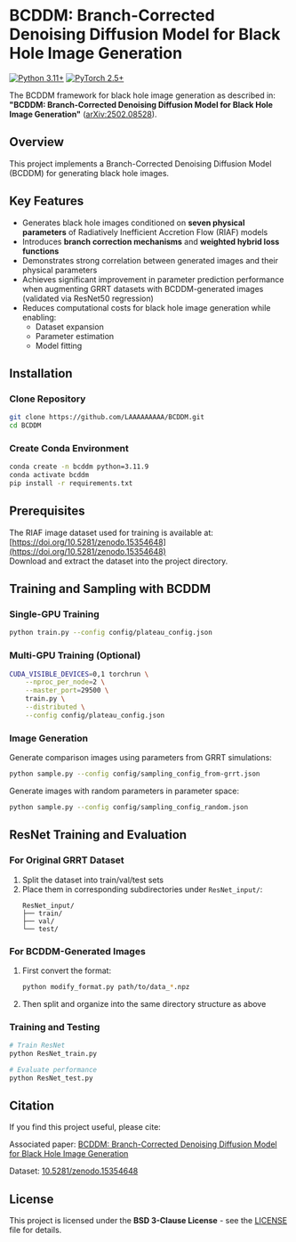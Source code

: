 # BCDDM: Branch-Corrected Denoising Diffusion Model for Black Hole Image Generation

[![Python 3.11+](https://img.shields.io/badge/python-3.9+-blue.svg)](https://www.python.org/downloads/)
[![PyTorch 2.5+](https://img.shields.io/badge/PyTorch-2.5+-EE4C2C.svg)](https://pytorch.org/)

The BCDDM framework for black hole image generation as described in:  
**"BCDDM: Branch-Corrected Denoising Diffusion Model for Black Hole Image Generation"** ([arXiv:2502.08528](https://arxiv.org/abs/2502.08528)).

## Overview
This project implements a Branch-Corrected Denoising Diffusion Model (BCDDM) for generating black hole images. 

## Key Features
- Generates black hole images conditioned on **seven physical parameters** of Radiatively Inefficient Accretion Flow (RIAF) models
- Introduces **branch correction mechanisms** and **weighted hybrid loss functions**
- Demonstrates strong correlation between generated images and their physical parameters
- Achieves significant improvement in parameter prediction performance when augmenting GRRT datasets with BCDDM-generated images (validated via ResNet50 regression)
- Reduces computational costs for black hole image generation while enabling:
  - Dataset expansion
  - Parameter estimation
  - Model fitting


## Installation

### Clone Repository
```bash
git clone https://github.com/LAAAAAAAAA/BCDDM.git
cd BCDDM
```

### Create Conda Environment
```bash
conda create -n bcddm python=3.11.9
conda activate bcddm
pip install -r requirements.txt
```

## Prerequisites
The RIAF image dataset used for training is available at:  
[https://doi.org/10.5281/zenodo.15354648](https://doi.org/10.5281/zenodo.15354648)  
Download and extract the dataset into the project directory.

## Training and Sampling with BCDDM

### Single-GPU Training
```bash
python train.py --config config/plateau_config.json
```

### Multi-GPU Training (Optional)
```bash
CUDA_VISIBLE_DEVICES=0,1 torchrun \
    --nproc_per_node=2 \
    --master_port=29500 \
    train.py \
    --distributed \
    --config config/plateau_config.json
```

### Image Generation
Generate comparison images using parameters from GRRT simulations:
```bash
python sample.py --config config/sampling_config_from-grrt.json
```

Generate images with random parameters in parameter space:
```bash
python sample.py --config config/sampling_config_random.json
```

## ResNet Training and Evaluation

### For Original GRRT Dataset
1. Split the dataset into train/val/test sets
2. Place them in corresponding subdirectories under `ResNet_input/`:
   ```
   ResNet_input/
   ├── train/
   ├── val/
   └── test/
   ```

### For BCDDM-Generated Images
1. First convert the format:
   ```bash
   python modify_format.py path/to/data_*.npz
   ```
2. Then split and organize into the same directory structure as above

### Training and Testing
```bash
# Train ResNet
python ResNet_train.py

# Evaluate performance
python ResNet_test.py
```

## Citation
If you find this project useful, please cite:

Associated paper: 
[BCDDM: Branch-Corrected Denoising Diffusion Model for Black Hole Image Generation](https://arxiv.org/abs/2502.08528)

Dataset: [10.5281/zenodo.15354648](https://doi.org/10.5281/zenodo.15354648)

## License
This project is licensed under the **BSD 3-Clause License** - see the [LICENSE](LICENSE) file for details.